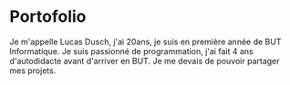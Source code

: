 # Portofolio
Je m'appelle Lucas Dusch, j'ai 20ans, je suis en première année de BUT Informatique. Je suis passionné de programmation, j'ai fait 4 ans d'autodidacte avant d'arriver en BUT. Je me devais de pouvoir partager mes projets.
